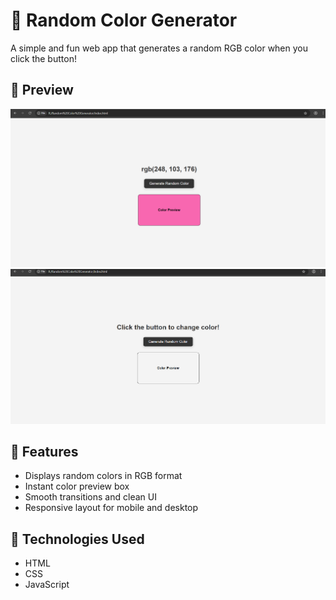 # 🎨 Random Color Generator

A simple and fun web app that generates a random RGB color when you click the button!


## 📸 Preview
![Color Generator Screenshot](screenshots/image.png)
![Color Generator Screenshot](screenshots/Screenshot%202025-10-23%20195801.png)


## 🚀 Features
- Displays random colors in RGB format
- Instant color preview box
- Smooth transitions and clean UI
- Responsive layout for mobile and desktop

## 🧩 Technologies Used
- HTML  
- CSS  
- JavaScript



